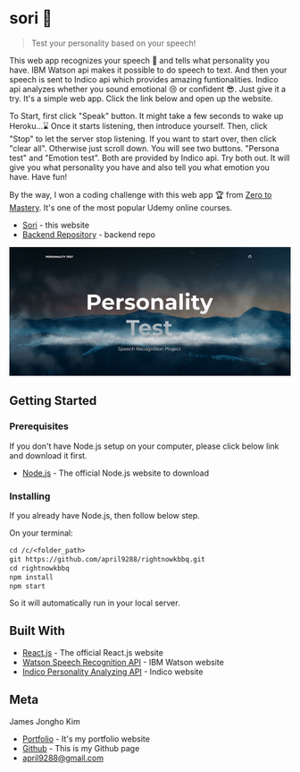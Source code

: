# sori :mega:
> Test your personality based on your speech!

This web app recognizes your speech :mega: and tells what personality you have. IBM Watson api makes it possible to do speech to text. And then your speech is sent to Indico api which provides amazing funtionalities. Indico api analyzes whether you sound emotional :cry: or confident :sunglasses:.
Just give it a try. It's a simple web app. Click the link below and open up the website.

To Start, first click "Speak" button. It might take a few seconds to wake up Heroku...:hourglass:
Once it starts listening, then introduce yourself. Then, click "Stop" to let the server stop listening.
If you want to start over, then click "clear all". Otherwise just scroll down. You will see two buttons. "Persona test" and "Emotion test". Both are provided by Indico api. Try both out. It will give you what personality you have and also tell you what emotion you have. Have fun!

By the way, I won a coding challenge with this web app :trophy: from [Zero to Mastery](https://github.com/zero-to-mastery/Coding_Challenge-3). It's one of the most popular Udemy online courses. 

* [Sori](https://april9288.github.io/sori/) - this website
* [Backend Repository](https://github.com/april9288/sori_api) - backend repo

![](sample.png)

## Getting Started

### Prerequisites

If you don't have Node.js setup on your computer, please click below link and download it first.

* [Node.js](https://nodejs.org/en/) - The official Node.js website to download

### Installing

If you already have Node.js, then follow below step.

On your terminal:

```
cd /c/<folder_path>
git https://github.com/april9288/rightnowkbbq.git
cd rightnowkbbq
npm install
npm start

```

So it will automatically run in your local server.

## Built With

* [React.js](https://reactjs.org/) - The official React.js website
* [Watson Speech Recognition API](https://www.ibm.com/watson/) - IBM Watson website
* [Indico Personality Analyzing API](https://indico.io/) - Indico website

## Meta

James Jongho Kim 
- [Portfolio](https://april9288.github.io/) - It's my portfolio website
- [Github](https://github.com/april9288) - This is my Github page
- april9288@gmail.com